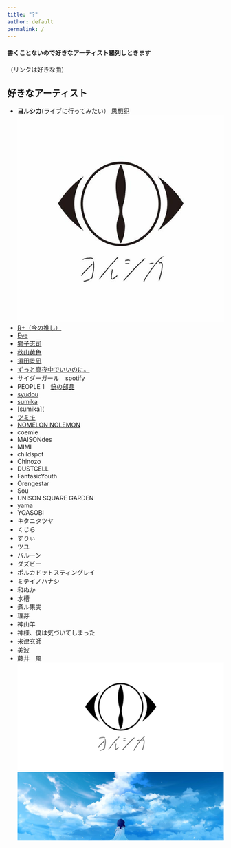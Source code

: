 ```yaml
---
title: "?"
author: default
permalink: /
---
```


#### 書くことないので好きなアーティスト羅列しときます  
（リンクは好きな曲）
  
## 好きなアーティスト
 - **ヨルシカ**(ライブに行ってみたい） [思想犯](https://youtu.be/ENcnYh79dUY)  
![image](assets/images/AEA12BE1-95AB-4BAC-8491-F730A94F37D1-5183-0000049BF40F67BF.JPG)
 - [R+（今の推し）](https://youtu.be/VuXLyCqHvqU)
 - [Eve](https://youtu.be/U7L-3VXAkSA)
 - [獅子志司](https://youtu.be/2OQH5cFlHMc)
 - [秋山黄色](https://youtu.be/8-kryug_X2Y)
 - [須田景凪](https://youtu.be/NQ12-0TYgAs)
 - [ずっと真夜中でいいのに。](https://youtu.be/ubrovjZUi64)
 - サイダーガール　[spotify](https://open.spotify.com/track/7xQ75Q7F5C8GT653QEDKTS?si=9c5a0aea2c42406b)
 - PEOPLE 1　[銃の部品](https://lnk.to/o0hS7N)
 - [syudou](https://youtu.be/8r-_K32fsSU)
 - [sumika](https://youtu.be/jYoaGPEhaC0)
 - [sumika](
 - [ツミキ](https://youtu.be/0g6PYgZBvnc)
 - [NOMELON NOLEMON](https://youtu.be/6CUV-joXzYo)
 - coemie
 - MAISONdes
 - MIMI
 - childspot
 - Chinozo
 - DUSTCELL
 - FantasicYouth
 - Orengestar
 - Sou
 - UNISON SQUARE GARDEN
 - yama
 - YOASOBI
 - キタニタツヤ
 - くじら
 - すりぃ
 - ツユ
 - バルーン
 - ダズビー
 - ポルカドットスティングレイ
 - ミテイノハナシ
 - 和ぬか
 - 水槽
 - 煮ル果実
 - 理芽
 - 神山羊
 - 神様、僕は気づいてしまった
 - 米津玄師
 - 美波
 - 藤井　風   
![image](/assets/images/ogimg.png)
![image](assets/images/icons/1500x500.jpeg)
